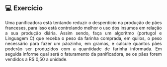 ## 💻 Exercício
<div style="text-align: justify;">
Uma panificadora está tentando reduzir o desperdício na produção de pães franceses, para isso está controlando melhor o uso dos insumos em relação a sua produção diária. Assim sendo, faça um algoritmo (portugol e Linguagem C) que receba o peso da farinha comprada, em quilos, o peso necessário para fazer um pãozinho, em gramas, e calcule quantos pães poderão ser produzidos com a quantidade de farinha informada. Em seguida informe qual será o faturamento da panificadora, se os pães forem vendidos a R$ 0,50 a unidade.
</div>
